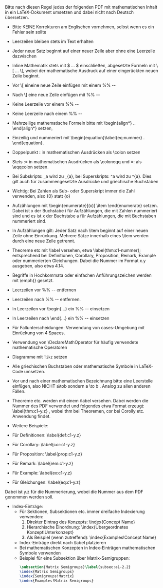 Bitte nach diesen Regel jedes der folgenden PDF mit mathematischen Inhalt in ein LaTeX-Dokument umsetzen und dabei nicht nach Deutsch übersetzen.

- Bitte KEINE Korrekturen am Englischen vornehmen, selbst wenn es ein Fehler sein sollte

- Leerzeilen bleiben stets im Text erhalten

- Jeder neue Satz beginnt auf einer neuer Zeile aber ohne eine Leerzeile dazwischen

- Inline Mathematik stets mit $ ... $ einschließen, abgesetzte Formeln mit \\[ ... \\], wobei der mathematische Ausdruck auf einer eingerückten neuen Zeile beginnt. 

- Vor \\[ eineine neue Zeile einfügen mit einem  %% -- 

- Nach \\] eine neue Zeile einfügen mit %% -- 

- Keine Leerzeile vor einem %% --

- Keine Leerzeile nach einem %% --

- Mehrzeilige mathematische Formeln bitte mit \\begin{align\*} .. \\end{align\*} setzen, 

- Einzeilig und nummeriert mit \\begin{equation}\label{eq:nummer} . \\end{equation}.

- Doppelpunkt : in mathematischen Ausdrücken als \\colon setzen 

- Stets := in mathematischen Ausdrücken als \\coloneqq und =: als \\eqqcolon setzen.

- Bei Subskripts: \_a wird zu \_{a}, bei Superskripts: ^a wird zu ^{a}. Dies gilt auch für zusammengesetzte Ausdrücke und griechische Buchstaben

- Wichtig: Bei Zahlen als Sub- oder Superskript immer die Zahl verwenden, also {0} statt {o}

- Aufzählungen mit \\begin{enumerate}[(x)] \\item \\end{enumerate} setzen. Dabei ist x der Buchstabe i für Aufzählungen, die mit Zahlen nummeriert sind und es ist x der Buchstabe a für Aufzählungen, die mit Buchstaben nummeriert sind.

- In Aufzählungen gilt: Jeder Satz nach \\item beginnt auf einer neuen Zeile ohne Einrückung. Mehrere Sätze innerhalb eines \\item werden durch eine neue Zeile getrennt.

- Theoreme etc mit \\label versehen, etwa \\label{thm:c1-nummer}; entsprechend bei Definitionen, Corollary, Proposition, Remark, Example oder nummerierten Gleichungen. Dabei die Nummer im Format x.y ausgeben, also etwa 4.14.

- Begriffe in Hochkommata oder einfachen Anführungszeichen werden mit \\emph{} gesetzt.

- Leerzeilen vor %% -- entfernen

- Leerzeilen nach %% -- entfernen. 

- In Leerzeilen vor \\begin{...} ein %% -- einsetzen

- In Leerzeilen nach \\end{...} ein %% -- einsetzen

- Für Fallunterscheidungen: Verwendung von cases-Umgebung mit Einrückung von 4 Spaces.

- Verwendung von \DeclareMathOperator für häufig verwendete mathematische Operatoren

- Diagramme mit `Tikz` setzen

- Alle griechischen Buchstaben oder mathematische Symbole in LaTeX-Code umsetzen.

- Vor und nach einer mathematischen Bezeichnung bitte eine Leerstelle einfügen, also NICHT a\\tob sondern a \\to b . Analog zu allen anderen Fällen. 

- Theoreme etc. werden mit einem \\label versehen. Dabei werden die Nummer des PDF verwendet und folgendes etwa Format erzeugt: \\label{thm:c1-y.z} , wobei thm bei Theoremen, cor bei Corolly etc. Anwendung findet. 

- Weitere Beispiele: 

- Für Definitionen: \label{def:c1-y.z}
- Für Corollary: \label{cor:c1-y.z}
- Für Proposition: \label{prop:c1-y.z}
- Für Remark: \label{rem:c1-y.z}
- Für Example: \label{ex:c1-y.z}
- Für Gleichungen: \label{eq:c1-y.z}

Dabei ist y.z für die Nummerierung, wobei die Nummer aus dem PDF genommen werden soll.

- Index-Einträge:
  - Für Sektionen, Subsektionen etc. immer dreifache Indexierung verwenden:
    1. Direkter Eintrag des Konzepts: \index{Concept Name}
    2. Hierarchische Einordnung: \index{Übergeordnetes Konzept!Unterkonzept}
    3. Als Beispiel (wenn zutreffend): \index{Examples!Concept Name}
  - Index-Einträge direkt nach \label platzieren
  - Bei mathematischen Konzepten in Index-Einträgen mathematischen Symbole verwenden
  - Beispiel für eine Subsektion über Matrix-Semigruppen:
    ```latex
    \subsection{Matrix Semigroups}\label{subsec:a1-2.2}
    \index{Matrix Semigroups}
    \index{Semigroups!Matrix}
    \index{Examples!Matrix Semigroups}
    ```






